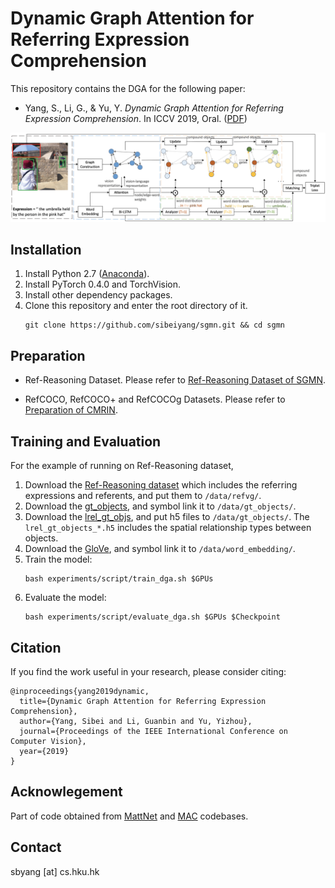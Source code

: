 # Dynamic Graph Attention for Referring Expression Comprehension
This repository contains the DGA for the following paper:

* Yang, S., Li, G., & Yu, Y. *Dynamic Graph Attention for Referring Expression Comprehension*. In ICCV 2019, Oral. ([PDF](http://openaccess.thecvf.com/content_ICCV_2019/papers/Yang_Dynamic_Graph_Attention_for_Referring_Expression_Comprehension_ICCV_2019_paper.pdf)) 

![cmrin](../../fig/dga.png)

## Installation
1. Install Python 2.7 ([Anaconda](https://www.anaconda.com/distribution/)).
2. Install PyTorch 0.4.0 and TorchVision.
4. Install other dependency packages.
3. Clone this repository and enter the root directory of it.
   ```
   git clone https://github.com/sibeiyang/sgmn.git && cd sgmn
   ```

## Preparation
* Ref-Reasoning Dataset. Please refer to [Ref-Reasoning Dataset of SGMN](https://github.com/sibeiyang/sgmn/).

* RefCOCO, RefCOCO+ and RefCOCOg Datasets. Please refer to [Preparation of CMRIN](https://github.com/sibeiyang/sgmn/tree/master/lib/cmrin_models).

## Training and Evaluation 
For the example of running on Ref-Reasoning dataset,
1. Download the [Ref-Reasoning dataset](https://drive.google.com/drive/folders/1w4qhQgrgUeGOr_wG5KP0yUouMzRNBAxo?usp=sharing) which includes the referring expressions and referents, and put them to `/data/refvg/`.
2. Download the [gt_objects](https://drive.google.com/drive/folders/10woLRXMEHuiqyMrikRGMiBGNqRqo81HH?usp=sharing), and symbol link it to `/data/gt_objects/`.
3. Download the [lrel_gt_objs](https://drive.google.com/open?id=1Co47UQWGHPeHeMu7u8G1HOdpuTxNIoxD), and put h5 files to `/data/gt_objects/`. The `lrel_gt_objects_*.h5` includes the spatial relationship types between objects.
4. Download the [GloVe](https://drive.google.com/drive/folders/1_rd58NV4LAGH3nZ4ABcgJzAAMkLaNsi3?usp=sharing), and symbol link it to `/data/word_embedding/`.
5. Train the model:
   ```
   bash experiments/script/train_dga.sh $GPUs
   ```
6. Evaluate the model:
   ```
   bash experiments/script/evaluate_dga.sh $GPUs $Checkpoint
   ```
   
## Citation
If you find the work useful in your research, please consider citing:

```
@inproceedings{yang2019dynamic,
  title={Dynamic Graph Attention for Referring Expression Comprehension},
  author={Yang, Sibei and Li, Guanbin and Yu, Yizhou},
  journal={Proceedings of the IEEE International Conference on Computer Vision},
  year={2019}
}
```

## Acknowlegement
Part of code obtained from [MattNet](https://github.com/lichengunc/MAttNet) and [MAC](https://github.com/stanfordnlp/mac-network) codebases.

## Contact
sbyang [at] cs.hku.hk